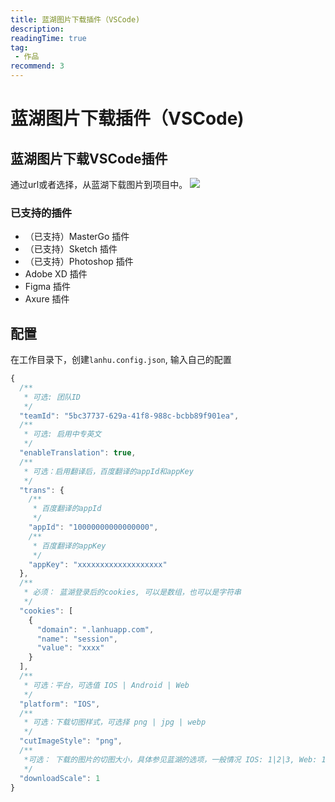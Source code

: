 ```yaml
---
title: 蓝湖图片下载插件（VSCode)
description: 
readingTime: true
tag:
 - 作品
recommend: 3
---
```


# 蓝湖图片下载插件（VSCode)

## 蓝湖图片下载VSCode插件
通过url或者选择，从蓝湖下载图片到项目中。
![](https://vblog-assets.oss-cn-beijing.aliyuncs.com/works/lanhu-image-downloader.gif)

### 已支持的插件
*  （已支持）MasterGo 插件
*  （已支持）Sketch 插件
*  （已支持）Photoshop 插件
*  Adobe XD 插件
*  Figma 插件
*  Axure 插件

## 配置
在工作目录下，创建`lanhu.config.json`, 输入自己的配置
```js
{
  /**
   * 可选: 团队ID
   */
  "teamId": "5bc37737-629a-41f8-988c-bcbb89f901ea",
  /**
   * 可选: 启用中专英文
   */
  "enableTranslation": true,
  /**
   * 可选：启用翻译后，百度翻译的appId和appKey
   */
  "trans": {
    /**
     * 百度翻译的appId
     */
    "appId": "10000000000000000",
    /**
     * 百度翻译的appKey
     */
    "appKey": "xxxxxxxxxxxxxxxxxxx"
  },
  /**
   * 必须： 蓝湖登录后的cookies, 可以是数组，也可以是字符串
   */
  "cookies": [
    {
      "domain": ".lanhuapp.com",
      "name": "session",
      "value": "xxxx"
    }
  ],
  /**
   * 可选：平台，可选值 IOS | Android | Web
   */
  "platform": "IOS",
  /**
   * 可选：下载切图样式，可选择 png | jpg | webp
   */
  "cutImageStyle": "png",
  /**
   *可选： 下载的图片的切图大小，具体参见蓝湖的选项，一般情况 IOS: 1|2|3, Web: 1|2, Android: 1|1.5|2|3|4
   */
  "downloadScale": 1
}
```
